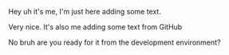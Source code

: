 Hey uh it's me, I'm just here adding some text. 

Very nice. It's also me adding some text from GitHub

No bruh are you ready for it from the development environment?
